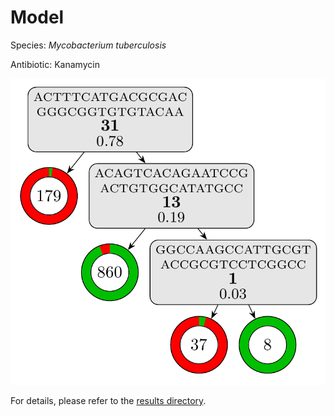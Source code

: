 
# Model

Species: *Mycobacterium tuberculosis*

Antibiotic: Kanamycin

<a href="./model.pdf"><img src="./model.png" /></a>

For details, please refer to the [results directory](../../../../../results/cart_b/mycobacterium%20tuberculosis/kanamycin/repeat_0/).

